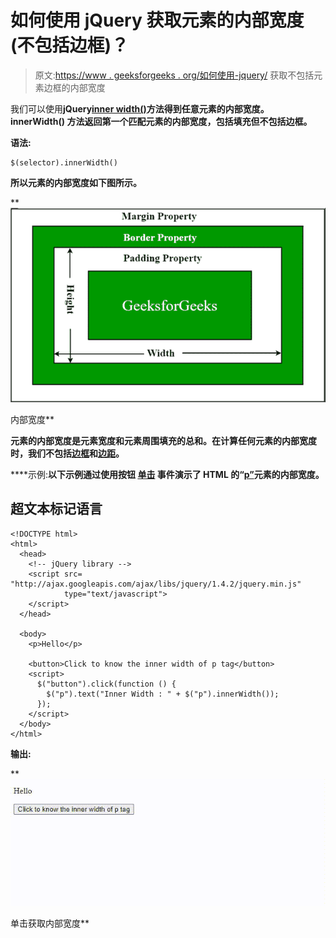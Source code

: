 # 如何使用 jQuery 获取元素的内部宽度(不包括边框)？

> 原文:[https://www . geeksforgeeks . org/如何使用-jquery/](https://www.geeksforgeeks.org/how-to-get-inner-width-excluding-the-border-of-an-element-using-jquery/) 获取不包括元素边框的内部宽度

我们可以使用**jQuery[**inner width()**](https://www.geeksforgeeks.org/jquery-innerwidth-with-example/)方法得到任意元素的内部宽度。 **innerWidth()** 方法返回第一个匹配元素的内部宽度，包括填充但不包括边框。**

****语法:****

```
$(selector).innerWidth()
```

**所以元素的内部宽度如下图所示。**

**![](img/9d233301a0a2f133eab73bc6c730393f.png)

内部宽度** 

**元素的内部宽度是元素宽度和元素周围填充的总和。在计算任何元素的内部宽度时，我们不包括[边框](https://www.geeksforgeeks.org/css-borders/)和[边距](https://www.geeksforgeeks.org/css-margins-padding/)。**

****示例:**以下示例通过使用按钮 [**单击**](https://www.geeksforgeeks.org/jquery-click-with-examples/) 事件演示了 HTML 的“[p”](https://www.geeksforgeeks.org/html-paragraph/)元素的内部宽度。**

## **超文本标记语言**

```
<!DOCTYPE html>
<html>
  <head>
    <!-- jQuery library -->
    <script src=
"http://ajax.googleapis.com/ajax/libs/jquery/1.4.2/jquery.min.js"
            type="text/javascript">
    </script>
  </head>

  <body>
    <p>Hello</p>

    <button>Click to know the inner width of p tag</button>
    <script>
      $("button").click(function () {
        $("p").text("Inner Width : " + $("p").innerWidth());
      });
    </script>
  </body>
</html>
```

****输出:****

**![](img/fc0edb4fbd21770ebc5f14c46a74c71c.png)

单击获取内部宽度**